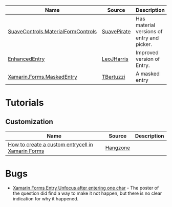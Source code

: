 |Name|Source|Description|
|---|----|----|
|[SuaveControls.MaterialFormControls](https://github.com/SuavePirate/SuaveControls.MaterialFormControls)|[SuavePirate](https://github.com/SuavePirate)|Has material versions of entry and picker.
|[EnhancedEntry](https://github.com/LeoJHarris/EnhancedEntry)|[LeoJHarris](https://github.com/LeoJHarris)|Improved version of Entry.
|[Xamarin.Forms.MaskedEntry](https://github.com/TBertuzzi/Xamarin.Forms.MaskedEntry)|[TBertuzzi](https://github.com/TBertuzzi)|A masked entry

# Tutorials

## Customization
|Name|Source|Description|
|---|----|----|
|[How to create a custom entrycell in Xamarin Forms](https://hangzone.com/how-to-make-a-custom-entrycell-in-xamarin-forms/)|[Hangzone](https://hangzone.com)

# Bugs

* [Xamarin Forms Entry Unfocus after entering one char](https://stackoverflow.com/questions/47819682/xamarin-forms-entry-unfocus-after-entering-one-char) - The poster of the question did find a way to make it not happen, but there is no clear indication for why it happened.
